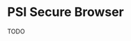 # PSI Secure Browser

TODO

<!--
https://tca.psiexams.com/portal/testdelivery/sb_rpnow_download.jsp
-->
